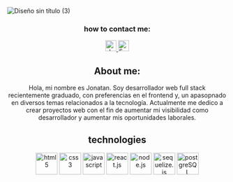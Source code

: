 ![Diseño sin título (3)](https://user-images.githubusercontent.com/59519580/224522211-4cc527d0-06f9-41f2-9b49-18be6ca1a3a8.png)
<h3 align=center>how to contact me:</h3>
<p align=center>
      <a href="https://www.linkedin.com/in/jonatan-villalva-58676a192/">
         <img src="https://www.vectorlogo.zone/logos/linkedin/linkedin-icon.svg" alt="Jonatan Villalva LinkedIn Profile" height="25" width="25">
      </a>   
      <a href="mailto:jvillalva.sistemas@gmail.com">
         <img alt="Email" src="https://www.vectorlogo.zone/logos/gmail/gmail-icon.svg" height="25" width="25">
      </a>  
   </p>
<h2 align=center>About me: </h2>
<p align=center>Hola, mi nombre es Jonatan. Soy desarrollador web full stack recientemente graduado, con preferencias en el frontend y, un apasopnado en diversos temas relacionados a la tecnología. Actualmente me dedico a crear proyectos web con el fin de aumentar mi visibilidad como desarrollador y aumentar mis oportunidades laborales.
</p>
<h2 align=center>technologies</h2>
<p align=center>
      <img src="https://www.vectorlogo.zone/logos/w3_html5/w3_html5-icon.svg" alt="html5" height="50" width="50">
      <img src="https://www.vectorlogo.zone/logos/w3_css/w3_css-icon.svg" alt="css3" height="50" width="50">
      <img src="https://www.vectorlogo.zone/logos/javascript/javascript-icon.svg" alt="javascript" height="50" width="50">
      <img src="https://www.vectorlogo.zone/logos/reactjs/reactjs-icon.svg" alt="react.js" height="50" width="50">
      <img src="https://www.vectorlogo.zone/logos/nodejs/nodejs-icon.svg" alt="node.js" height="50" width="50">
      <img src="https://www.vectorlogo.zone/logos/sequelizejs/sequelizejs-icon.svg" alt="sequelize.js" height="50" width="50">
      <img src="https://www.vectorlogo.zone/logos/postgresql/postgresql-icon.svg" alt="postgreSQL" height="50" width="50">
 </p>

<!-- LightWidget WIDGET -->
<script src="https://cdn.lightwidget.com/widgets/lightwidget.js"/>
<iframe src="//lightwidget.com/widgets/60538196bd8552e188141a63932bd11d.html" scrolling="no" allowtransparency="true" class="lightwidget-widget" style="width:100%;border:0;overflow:hidden;"></iframe>

